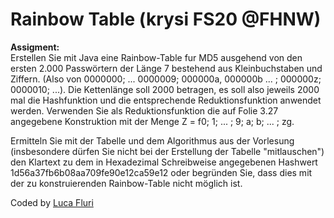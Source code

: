 # Rainbow Table (krysi FS20  @FHNW)

**Assigment:**  
Erstellen Sie mit Java eine Rainbow-Table fur MD5 ausgehend von den ersten 2.000 Passwörtern
der Länge 7 bestehend aus Kleinbuchstaben und Ziffern. (Also von 0000000; ... 0000009; 000000a,
000000b ... ; 000000z; 0000010; ...). Die Kettenlänge soll 2000 betragen, es soll also jeweils 2000
mal die Hashfunktion und die entsprechende Reduktionsfunktion anwendet werden. Verwenden Sie als Reduktionsfunktion 
die auf Folie 3.27 angegebene Konstruktion mit der Menge Z = f0; 1; ... ; 9; a; b; ... ; zg.  

Ermitteln Sie mit der Tabelle und dem Algorithmus aus der Vorlesung (insbesondere dürfen Sie nicht bei der Erstellung der Tabelle "mitlauschen") 
den Klartext zu dem in Hexadezimal Schreibweise angegebenen Hashwert 1d56a37fb6b08aa709fe90e12ca59e12 oder begründen Sie, 
dass dies mit der zu konstruierenden Rainbow-Table nicht möglich ist.

Coded by [Luca Fluri](https://github.com/lucafluri)